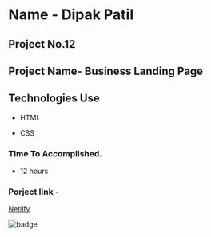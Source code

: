 # Name - Dipak Patil

## Project No.12

## Project Name- Business Landing Page

## Technologies Use

- HTML

- CSS

### Time To Accomplished.

- 12 hours

### Porject link -

[Netlify](https://liveclass-project12.netlify.app/)

![badge](https://img.shields.io/badge/Live--class-Project--12-green)
